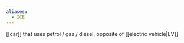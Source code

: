 ```yaml
---
aliases:
  - ICE
---
```


[[car]] that uses petrol / gas / diesel, opposite of [[electric vehicle|EV]]